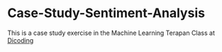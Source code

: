 # Case-Study-Sentiment-Analysis

This is a case study exercise in the Machine Learning Terapan Class at [Dicoding](https://www.dicoding.com/academies/319)
